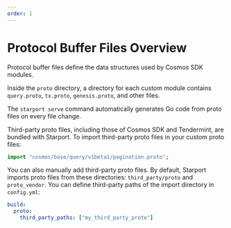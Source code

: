 ```yaml
---
order: 1
---
```


# Protocol Buffer Files Overview

Protocol buffer files define the data structures used by Cosmos SDK modules. 

Inside the `proto` directory, a directory for each custom module contains `query.proto`, `tx.proto`, `genesis.proto`, and other files.

The `starport serve` command automatically generates Go code from proto files on every file change.

Third-party proto files, including those of Cosmos SDK and Tendermint, are bundled with Starport. To import third-party proto files in your custom proto files:

```proto
import "cosmos/base/query/v1beta1/pagination.proto";
```

You can also manually add third-party proto files. By default, Starport imports proto files from these directories: `third_party/proto` and `proto_vendor`. You can define third-party paths of the import directory in `config.yml`:

```yaml
build:
  proto:
    third_party_paths: ["my_third_party_proto"]
```
